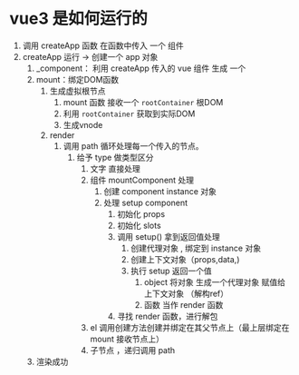 # vue3 是如何运行的
1. 调用 createApp 函数 在函数中传入 一个 组件 
2. createApp 运行 -> 创建一个 app 对象
   1. _component： 利用 createApp 传入的 vue 组件 生成 一个 
   2. mount：绑定DOM函数
      1. 生成虚拟根节点
         1. mount 函数 接收一个 `rootContainer` 根DOM
         2. 利用 `rootContainer` 获取到实际DOM
         3. 生成vnode
      2. render
         1. 调用 path 循环处理每一个传入的节点。
            1. 给予 type 做类型区分
               1. 文字 直接处理
               2. 组件 mountComponent 处理
                  1. 创建 component instance 对象
                  2. 处理 setup component
                     1. 初始化 props
                     2. 初始化 slots
                     3. 调用 setup() 拿到返回值处理
                        1. 创建代理对象 , 绑定到 instance 对象
                        2. 创建上下文对象（props,data,)
                        3. 执行 setup 返回一个值
                           1. object 将对象 生成一个代理对象 赋值给 上下文对象 （解构ref）
                           2. 函数 当作 render 函数
                     4. 寻找 render 函数，进行解包
               3. el 调用创建方法创建并绑定在其父节点上（最上层绑定在 mount 接收节点上）
               4. 子节点 ，递归调用 path 
   3. 渲染成功